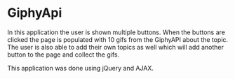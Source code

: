 # GiphyApi

In this application the user is shown multiple buttons. When the buttons are clicked the page is populated with 10 gifs from the GiphyAPI
about the topic. The user is also able to add their own topics as well which will add another button to the page and collect the gifs.

This application was done using jQuery and AJAX. 
